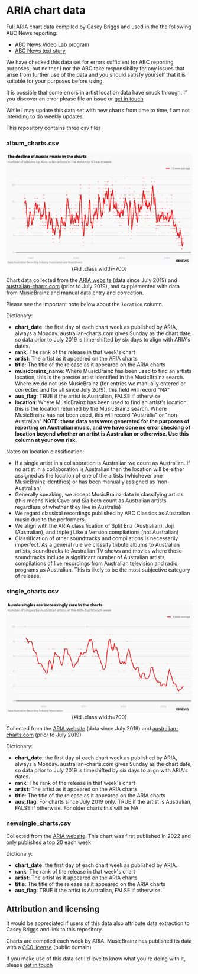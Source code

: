 # ARIA chart data

Full ARIA chart data compiled by Casey Briggs and used in the the following ABC News reporting:

- [ABC News Video Lab program](https://www.youtube.com/watch?v=dpjYGTekLIY)
- [ABC News text story](https://www.abc.net.au/news/2023-07-09/australian-music-in-aria-charts-has-plummeted-heres-why/102575198)

We have checked this data set for errors sufficient for ABC reporting purposes, but neither I nor the ABC take responsibility for any issues that arise from further use of the data and you should satisfy yourself that it is suitable for your purposes before using.

It is possible that some errors in artist location data have snuck through. If you discover an error please file an issue or [get in touch](https://www.caseybriggs.com/)

While I may update this data set with new charts from time to time, I am not intending to do weekly updates.

This repository contains three csv files

### album_charts.csv

<center>

![](aussie_charts.png){#id .class width=700}

</center> 

Chart data collected from the [ARIA website](https://www.aria.com.au/charts/singles-chart/) (data since July 2019) and [australian-charts.com](australian-charts.com) (prior to July 2019), and supplemented with data from MusicBrainz and manual data entry and correction.

Please see the important note below about the `location` column.

Dictionary:

- **chart_date**: the first day of each chart week as published by ARIA, always a Monday. australian-charts.com gives Sunday as the chart date, so data prior to July 2019 is time-shifted by six days to align with ARIA's dates.
- **rank**: The rank of the release in that week's chart 
- **artist**: The artist as it appeared on the ARIA charts
- **title**: The title of the release as it appeared on the ARIA charts
- **musicbrainz_name**: Where MusicBrainz has been used to find an artists location, this is the precise artist identified in the MusicBrainz search. Where we do not use MusicBrainz (for entries we manually entered or corrected and for all since July 2019), this field will record "NA" 
- **aus_flag**: TRUE if the artist is Australian, FALSE if otherwise 
- **location**: Where MusicBrainz has been used to find an artist's location, this is the location returned by the MusicBrainz search. Where MusicBrainz has not been used, this will record "Australia" or "non-Australian" **NOTE: these data sets were generated for the purposes of reporting on Australian music, and we have done no error checking of location beyond whether an artist is Australian or otherwise. Use this column at your own risk.**

Notes on location classification:

- If a single artist in a collaboration is Australian we count as Australian. If no artist in a collaboration is Australian then the location will be either assigned as the location of one of the artists (whichever one MusicBrainz identifies) or has been manually assigned as 'non-Australian' 
- Generally speaking, we accept MusicBrainz data in classifying artists (this means Nick Cave and Sia both count as Australian artists regardless of whether they live in Australia)
- We regard classical recordings published by ABC Classics as Australian music due to the performers.
- We align with the ARIA classification of Split Enz (Australian), Joji (Australian), and triple j Like a Version compilations (not Australian)
- Classification of other soundtracks and compilations is necessarily imperfect. As a general rule we classify tribute albums to Australian artists, soundtracks to Australian TV shows and movies where those soundtracks include a significant number of Australian artists, compilations of live recordings from Australian television and radio programs as Australian. This is likely to be the most subjective category of release.

### single_charts.csv

<center>

![](aussie_charts_singles.png){#id .class width=700}

</center> 

Collected from the [ARIA website](https://www.aria.com.au/charts/singles-chart/) (data since July 2019) and [australian-charts.com](australian-charts.com) (prior to July 2019)

Dictionary:

- **chart_date**: the first day of each chart week as published by ARIA, always a Monday. australian-charts.com gives Sunday as the chart date, so data prior to July 2019 is timeshifted by six days to align with ARIA's dates.
- **rank**: The rank of the release in that week's chart 
- **artist**: The artist as it appeared on the ARIA charts
- **title**: The title of the release as it appeared on the ARIA charts
- **aus_flag**: For charts since July 2019 only. TRUE if the artist is Australian, FALSE if otherwise. For older charts this will be NA 

### newsingle_charts.csv

Collected from the [ARIA website](https://www.aria.com.au/charts/new-singles-chart/). This chart was first published in 2022 and only publishes a top 20 each week

Dictionary:

- **chart_date**: the first day of each chart week as published by ARIA.
- **rank**: The rank of the release in that week's chart 
- **artist**: The artist as it appeared on the ARIA charts
- **title**: The title of the release as it appeared on the ARIA charts
- **aus_flag**: TRUE if the artist is Australian, FALSE if otherwise.


## Attribution and licensing 

It would be appreciated if users of this data also attribute data extraction to Casey Briggs and link to this repository. 

Charts are compiled each week by ARIA. MusicBrainz has published its data with a [CC0 license](https://creativecommons.org/publicdomain/zero/1.0) (public domain)



If you make use of this data set I'd love to know what you're doing with it, please [get in touch](https://www.caseybriggs.com/)
